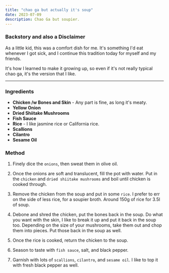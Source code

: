 ```yaml
---
title: "chao ga but actually it's soup"
date: 2023-07-09
description: Chao Ga but soupier.
---
```


### Backstory and also a Disclaimer

As a little kid, this was a comfort dish for me. It's something I'd eat whenever I got sick, and I continue this tradition today for myself and my friends.

It's how I learned to make it growing up, so even if it's not really typical chao ga, it's the version that I like.

---
### Ingredients

- **Chicken /w Bones and Skin** - Any part is fine, as long it's meaty.
- **Yellow Onion** 
- **Dried Shiitake Mushrooms**
- **Fish Sauce**
- **Rice** - I like jasmine rice or California rice.
- **Scallions**
- **Cilantro**
- **Sesame Oil**

### Method

1. Finely dice the `onions`, then sweat them in olive oil. 

2. Once the onions are soft and translucent, fill the pot with water. Put in the `chicken` and `dried shiitake mushrooms` and boil until chicken is cooked through.

3. Remove the chicken from the soup and put in some `rice`. I prefer to err on the side of less rice, for a soupier broth. Around 150g of rice for 3.5l of soup.

4. Debone and shred the chicken, put the bones back in the soup. Do what you want with the skin, I like to break it up and put it back in the soup too. Depending on the size of your mushrooms, take them out and chop them into pieces. Put those back in the soup as well.

5. Once the rice is cooked, return the chicken to the soup.

6. Season to taste with `fish sauce`, salt, and black pepper.

7. Garnish with lots of `scallions`, `cilantro`, and `sesame oil`. I like to top it with fresh black pepper as well.